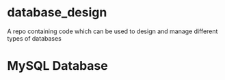 # database_design
A repo containing code which can be used to design and manage different types of databases

# MySQL Database

